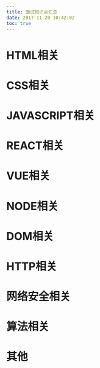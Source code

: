 ```yaml
---
title: 面试知识点汇总
date: 2017-11-20 10:42:02
toc: true
---
```


# HTML相关

# CSS相关

# JAVASCRIPT相关

# REACT相关

# VUE相关

# NODE相关

# DOM相关

# HTTP相关

# 网络安全相关

# 算法相关

# 其他
